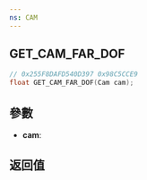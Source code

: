 ```yaml
---
ns: CAM
---
```

## GET_CAM_FAR_DOF

```c
// 0x255F8DAFD540D397 0x98C5CCE9
float GET_CAM_FAR_DOF(Cam cam);
```


## 參數
* **cam**: 

## 返回值
